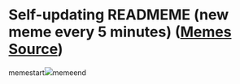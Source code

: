 # Self-updating READMEME (new meme every 5 minutes) ([Memes Source](https://bramses.notion.site/a49c1e962b7646879176ac3b327b6533?v=4d1eda54b170483cb03a40f257231764))

memestart![](https://www.notion.so/image/https%3A%2F%2Fs3-us-west-2.amazonaws.com%2Fsecure.notion-static.com%2F661c128d-3040-4a16-98c8-b53681b3b2d7%2FF39DCF53-306C-4253-A36C-70319CDEEC62.jpeg?table=block&id=9ae67cc3-e920-4d45-8230-6a566b49594c&cache=v2)memeend
